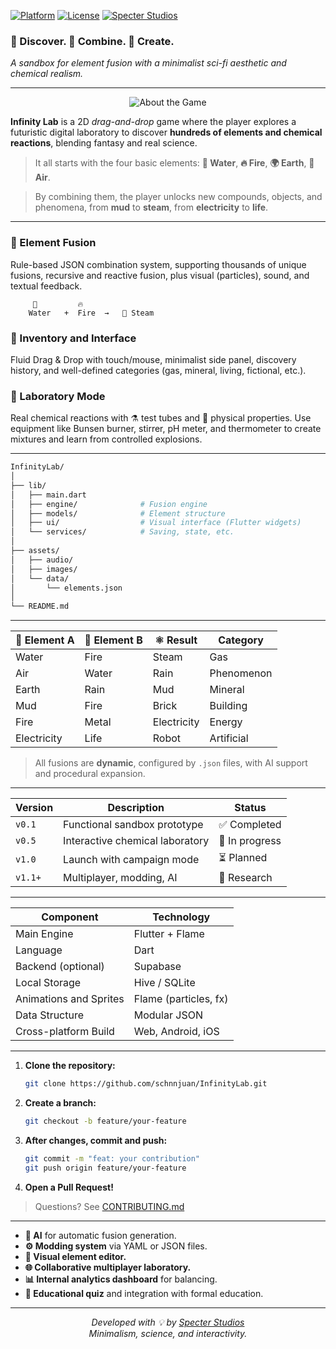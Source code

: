 
<!-- INFINITY LAB README -->


[![Platform](https://img.shields.io/badge/platform-Flutter%20%7C%20Flame-blue)]()
[![License](https://img.shields.io/github/license/schnnjuan/InfinityLab?style=flat-square)]()
[![Specter Studios](https://imgur.com/gallery/01-lq61ixg)]()

### 🔭 Discover. 🔬 Combine. 🧪 Create.
_A sandbox for element fusion with a minimalist sci-fi aesthetic and chemical realism._

</div>

---

<div align="center">
<img src="https://imgur.com/a/02-6JnCZEt" alt="About the Game">
</div>

**Infinity Lab** is a 2D _drag-and-drop_ game where the player explores a futuristic digital laboratory to discover **hundreds of elements and chemical reactions**, blending fantasy and real science.
> It all starts with the four basic elements: **🌊 Water**, **🔥 Fire**, **🌍 Earth**, **💨 Air**.

> By combining them, the player unlocks new compounds, objects, and phenomena, from **mud** to **steam**, from **electricity** to **life**.

---

### 🧪 Element Fusion
Rule-based JSON combination system, supporting thousands of unique fusions, recursive and reactive fusion, plus visual (particles), sound, and textual feedback.

```ascii
     🌊         🔥
    Water   +  Fire  →   💨 Steam
```

### 🧰 Inventory and Interface
Fluid Drag & Drop with touch/mouse, minimalist side panel, discovery history, and well-defined categories (gas, mineral, living, fictional, etc.).

### 🔬 Laboratory Mode
Real chemical reactions with ⚗️ test tubes and 🔬 physical properties. Use equipment like Bunsen burner, stirrer, pH meter, and thermometer to create mixtures and learn from controlled explosions.

---


```bash
InfinityLab/
│
├── lib/
│   ├── main.dart
│   ├── engine/              # Fusion engine
│   ├── models/              # Element structure
│   ├── ui/                  # Visual interface (Flutter widgets)
│   └── services/            # Saving, state, etc.
│
├── assets/
│   ├── audio/
│   ├── images/
│   └── data/
│       └── elements.json
│
└── README.md
```

---



| 🔹 Element A | 🔸 Element B | ⚛️ Result | Category   |
| ------------- | ------------- | --------- | ---------- |
| Water         | Fire          | Steam     | Gas        |
| Air           | Water         | Rain      | Phenomenon |
| Earth         | Rain          | Mud       | Mineral    |
| Mud           | Fire          | Brick     | Building   |
| Fire          | Metal         | Electricity | Energy     |
| Electricity   | Life          | Robot     | Artificial |

> All fusions are **dynamic**, configured by `.json` files, with AI support and procedural expansion.

---



| Version | Description                    | Status         |
| ------- | ------------------------------ | -------------- |
| `v0.1`  | Functional sandbox prototype   | ✅ Completed    |
| `v0.5`  | Interactive chemical laboratory | 🔄 In progress |
| `v1.0`  | Launch with campaign mode      | ⏳ Planned      |
| `v1.1+` | Multiplayer, modding, AI       | 🧠 Research    |

---



| Component             | Technology            |
| --------------------- | --------------------- |
| Main Engine           | Flutter + Flame       |
| Language              | Dart                  |
| Backend (optional)    | Supabase              |
| Local Storage         | Hive / SQLite         |
| Animations and Sprites | Flame (particles, fx) |
| Data Structure        | Modular JSON          |
| Cross-platform Build  | Web, Android, iOS     |

---


1.  **Clone the repository:**
    ```bash
    git clone https://github.com/schnnjuan/InfinityLab.git
    ```
2.  **Create a branch:**
    ```bash
    git checkout -b feature/your-feature
    ```
3.  **After changes, commit and push:**
    ```bash
    git commit -m "feat: your contribution"
    git push origin feature/your-feature
    ```
4.  **Open a Pull Request!**

> Questions? See [CONTRIBUTING.md](./CONTRIBUTING.md)

---



*   **🔁 AI** for automatic fusion generation.
*   **⚙️ Modding system** via YAML or JSON files.
*   **🧬 Visual element editor.**
*   **🌐 Collaborative multiplayer laboratory.**
*   **📊 Internal analytics dashboard** for balancing.
*   **🧪 Educational quiz** and integration with formal education.

---

<div align="center">

*Developed with 💡 by [Specter Studios](https://github.com/schnnjuan)*
<br>
_Minimalism, science, and interactivity._

</div>